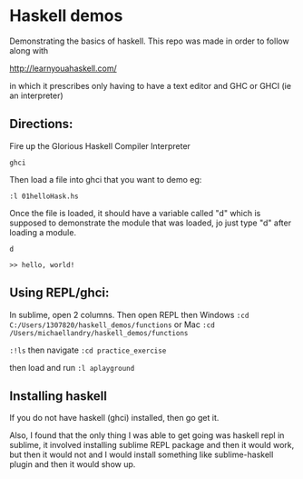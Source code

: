 # Haskell demos
Demonstrating the basics of haskell.
This repo was made in order to follow along with 

http://learnyouahaskell.com/

in which it prescribes only having to have a text editor and GHC or GHCI (ie an interpreter)


## Directions:
Fire up the Glorious Haskell Compiler Interpreter

`ghci`

Then load a file into ghci that you want to demo eg:

`:l 01helloHask.hs`

Once the file is loaded, it should have a variable called "d" which is supposed to demonstrate the module that was loaded, jo just type "d" after loading a module.

`d`

`>> hello, world!`

## Using REPL/ghci:

In sublime, open 2 columns.
Then open REPL
then Windows
`:cd C:/Users/1307820/haskell_demos/functions`
or Mac
`:cd /Users/michaellandry/haskell_demos/functions`

`:!ls`
then navigate
`:cd practice_exercise`

then load and run
`:l aplayground`


## Installing haskell
If you do not have haskell (ghci) installed, then go get it.

Also, I found that the only thing I was able to get going was haskell repl in sublime, it involved installing sublime REPL package and then it would work, but then it would not and I would install something like sublime-haskell plugin and then it would show up.
